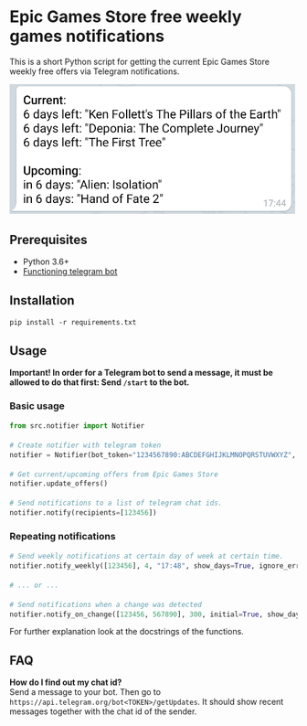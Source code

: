 # Epic Games Store free weekly games notifications

This is a short Python script for getting the current Epic Games Store weekly free offers via Telegram notifications.

<img src="img/tg.png" width="500">

## Prerequisites

- Python 3.6+
- [Functioning telegram bot](https://www.google.com/search?q=how+to+create+telegram+bot)

## Installation

```shell
pip install -r requirements.txt
```

## Usage

**Important! In order for a Telegram bot to send a message, it must be allowed to do that first: Send `/start` to the
bot.**

### Basic usage

```python
from src.notifier import Notifier

# Create notifier with telegram token
notifier = Notifier(bot_token="1234567890:ABCDEFGHIJKLMNOPQRSTUVWXYZ", country="DE")

# Get current/upcoming offers from Epic Games Store
notifier.update_offers()

# Send notifications to a list of telegram chat ids.
notifier.notify(recipients=[123456])
```

### Repeating notifications

```python
# Send weekly notifications at certain day of week at certain time.
notifier.notify_weekly([123456], 4, "17:48", show_days=True, ignore_errors=True)

# ... or ...

# Send notifications when a change was detected
notifier.notify_on_change([123456, 567890], 300, initial=True, show_days=False, ignore_errors=True)
```

For further explanation look at the docstrings of the functions.

## FAQ

**How do I find out my chat id?**  
Send a message to your bot. Then go to `https://api.telegram.org/bot<TOKEN>/getUpdates`. It should show recent messages
together with the chat id of the sender.